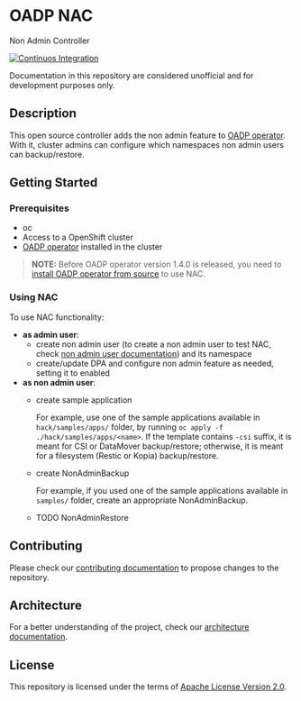# OADP NAC

Non Admin Controller

[![Continuos Integration](https://github.com/migtools/oadp-non-admin/actions/workflows/ci.yml/badge.svg)](https://github.com/migtools/oadp-non-admin/actions/workflows/ci.yml)

<!-- TODO add Official documentation link once it is created -->

Documentation in this repository are considered unofficial and for development purposes only.

## Description

This open source controller adds the non admin feature to [OADP operator](https://github.com/openshift/oadp-operator). With it, cluster admins can configure which namespaces non admin users can backup/restore.

## Getting Started

### Prerequisites
- oc
- Access to a OpenShift cluster
- [OADP operator](https://github.com/openshift/oadp-operator) installed in the cluster

> **NOTE:** Before OADP operator version 1.4.0 is released, you need to [install OADP operator from source](docs/CONTRIBUTING.md#install-from-source) to use NAC.

### Using NAC

To use NAC functionality:
- **as admin user**:
    - create non admin user (to create a non admin user to test NAC, check [non admin user documentation](docs/non_admin_user.md)) and its namespace
    - create/update DPA and configure non admin feature as needed, setting it to enabled
- **as non admin user**:
    - create sample application

        For example, use one of the sample applications available in `hack/samples/apps/` folder, by running `oc apply -f ./hack/samples/apps/<name>`. If the template contains `-csi` suffix, it is meant for CSI or DataMover backup/restore; otherwise, it is meant for a filesystem (Restic or Kopia) backup/restore.
    - create NonAdminBackup

        For example, if you used one of the sample applications available in `samples/` folder, create an appropriate NonAdminBackup.
    - TODO NonAdminRestore

## Contributing

Please check our [contributing documentation](docs/CONTRIBUTING.md) to propose changes to the repository.

## Architecture

For a better understanding of the project, check our [architecture documentation](docs/architecture.md).

## License

This repository is licensed under the terms of [Apache License Version 2.0](LICENSE).
